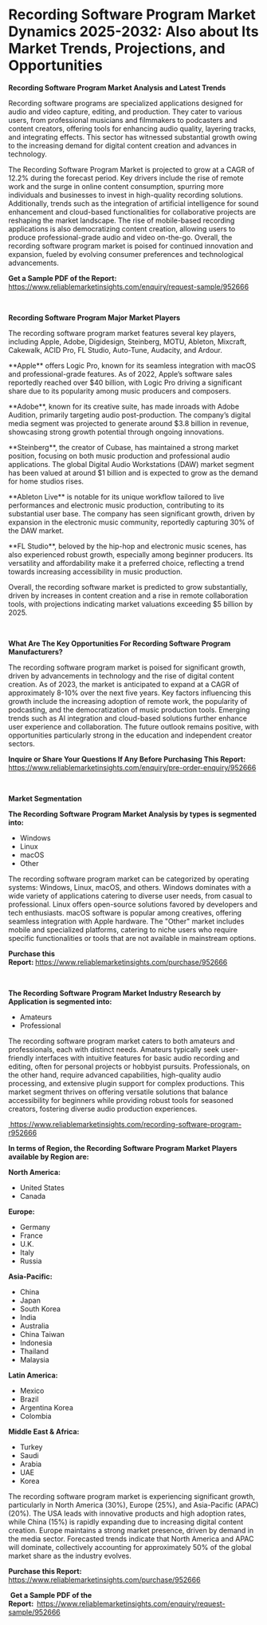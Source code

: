 <p><h1>Recording Software Program Market Dynamics 2025-2032: Also about Its Market Trends, Projections, and Opportunities</h1></p><p><strong>Recording Software Program Market Analysis and Latest Trends</strong></p>
<p><p>Recording software programs are specialized applications designed for audio and video capture, editing, and production. They cater to various users, from professional musicians and filmmakers to podcasters and content creators, offering tools for enhancing audio quality, layering tracks, and integrating effects. This sector has witnessed substantial growth owing to the increasing demand for digital content creation and advances in technology.</p><p>The Recording Software Program Market is projected to grow at a CAGR of 12.2% during the forecast period. Key drivers include the rise of remote work and the surge in online content consumption, spurring more individuals and businesses to invest in high-quality recording solutions. Additionally, trends such as the integration of artificial intelligence for sound enhancement and cloud-based functionalities for collaborative projects are reshaping the market landscape. The rise of mobile-based recording applications is also democratizing content creation, allowing users to produce professional-grade audio and video on-the-go. Overall, the recording software program market is poised for continued innovation and expansion, fueled by evolving consumer preferences and technological advancements.</p></p>
<p><strong>Get a Sample PDF of the Report:&nbsp;</strong> <a href="https://www.reliablemarketinsights.com/enquiry/request-sample/952666?utm_campaign=3275&utm_medium=2&utm_source=Github&utm_content=ia&utm_term=17042025&utm_id=recording-software-program">https://www.reliablemarketinsights.com/enquiry/request-sample/952666</a></p>
<p>&nbsp;</p>
<p><strong>Recording Software Program Major Market Players</strong></p>
<p><p>The recording software program market features several key players, including Apple, Adobe, Digidesign, Steinberg, MOTU, Ableton, Mixcraft, Cakewalk, ACID Pro, FL Studio, Auto-Tune, Audacity, and Ardour. </p><p>**Apple** offers Logic Pro, known for its seamless integration with macOS and professional-grade features. As of 2022, Apple’s software sales reportedly reached over $40 billion, with Logic Pro driving a significant share due to its popularity among music producers and composers.</p><p>**Adobe**, known for its creative suite, has made inroads with Adobe Audition, primarily targeting audio post-production. The company’s digital media segment was projected to generate around $3.8 billion in revenue, showcasing strong growth potential through ongoing innovations.</p><p>**Steinberg**, the creator of Cubase, has maintained a strong market position, focusing on both music production and professional audio applications. The global Digital Audio Workstations (DAW) market segment has been valued at around $1 billion and is expected to grow as the demand for home studios rises.</p><p>**Ableton Live** is notable for its unique workflow tailored to live performances and electronic music production, contributing to its substantial user base. The company has seen significant growth, driven by expansion in the electronic music community, reportedly capturing 30% of the DAW market.</p><p>**FL Studio**, beloved by the hip-hop and electronic music scenes, has also experienced robust growth, especially among beginner producers. Its versatility and affordability make it a preferred choice, reflecting a trend towards increasing accessibility in music production.</p><p>Overall, the recording software market is predicted to grow substantially, driven by increases in content creation and a rise in remote collaboration tools, with projections indicating market valuations exceeding $5 billion by 2025.</p></p>
<p>&nbsp;</p>
<p><strong>What Are The Key Opportunities For Recording Software Program Manufacturers?</strong></p>
<p><p>The recording software program market is poised for significant growth, driven by advancements in technology and the rise of digital content creation. As of 2023, the market is anticipated to expand at a CAGR of approximately 8-10% over the next five years. Key factors influencing this growth include the increasing adoption of remote work, the popularity of podcasting, and the democratization of music production tools. Emerging trends such as AI integration and cloud-based solutions further enhance user experience and collaboration. The future outlook remains positive, with opportunities particularly strong in the education and independent creator sectors.</p></p>
<p><strong>Inquire or Share Your Questions If Any Before Purchasing This Report:</strong> <a href="https://www.reliablemarketinsights.com/enquiry/pre-order-enquiry/952666?utm_campaign=3275&utm_medium=2&utm_source=Github&utm_content=ia&utm_term=17042025&utm_id=recording-software-program">https://www.reliablemarketinsights.com/enquiry/pre-order-enquiry/952666</a></p>
<p>&nbsp;</p>
<p><strong>Market Segmentation</strong></p>
<p><strong>The Recording Software Program Market Analysis by types is segmented into:</strong></p>
<p><ul><li>Windows</li><li>Linux</li><li>macOS</li><li>Other</li></ul></p>
<p><p>The recording software program market can be categorized by operating systems: Windows, Linux, macOS, and others. Windows dominates with a wide variety of applications catering to diverse user needs, from casual to professional. Linux offers open-source solutions favored by developers and tech enthusiasts. macOS software is popular among creatives, offering seamless integration with Apple hardware. The "Other" market includes mobile and specialized platforms, catering to niche users who require specific functionalities or tools that are not available in mainstream options.</p></p>
<p><strong>Purchase this Report:&nbsp;</strong><a href="https://www.reliablemarketinsights.com/purchase/952666?utm_campaign=3275&utm_medium=2&utm_source=Github&utm_content=ia&utm_term=17042025&utm_id=recording-software-program">https://www.reliablemarketinsights.com/purchase/952666</a></p>
<p>&nbsp;</p>
<p><strong>The Recording Software Program Market Industry Research by Application is segmented into:</strong></p>
<p><ul><li>Amateurs</li><li>Professional</li></ul></p>
<p><p>The recording software program market caters to both amateurs and professionals, each with distinct needs. Amateurs typically seek user-friendly interfaces with intuitive features for basic audio recording and editing, often for personal projects or hobbyist pursuits. Professionals, on the other hand, require advanced capabilities, high-quality audio processing, and extensive plugin support for complex productions. This market segment thrives on offering versatile solutions that balance accessibility for beginners while providing robust tools for seasoned creators, fostering diverse audio production experiences.</p></p>
<p><a href="https://www.reliablemarketinsights.com/recording-software-program-r952666?utm_campaign=3275&utm_medium=2&utm_source=Github&utm_content=ia&utm_term=17042025&utm_id=recording-software-program">&nbsp;https://www.reliablemarketinsights.com/recording-software-program-r952666</a></p>
<p><strong>In terms of Region, the Recording Software Program Market Players available by Region are:</strong></p>
<p>
    <p> <strong> North America: </strong>
        <ul>
            <li>United States</li>
            <li>Canada</li>
        </ul>
        </p> 
    <p> <strong> Europe: </strong>
        <ul>
            <li>Germany</li>
            <li>France</li>
            <li>U.K.</li>
            <li>Italy</li>
            <li>Russia</li>
        </ul>
        </p> 
    <p> <strong> Asia-Pacific: </strong>
        <ul>
            <li>China</li>
            <li>Japan</li>
            <li>South Korea</li>
            <li>India</li>
            <li>Australia</li>
            <li>China Taiwan</li>
            <li>Indonesia</li>
            <li>Thailand</li>
            <li>Malaysia</li>
        </ul>
        </p> 
    <p> <strong> Latin America: </strong>
        <ul>
            <li>Mexico</li>
            <li>Brazil</li>
            <li>Argentina Korea</li>
            <li>Colombia</li>
        </ul>
        </p> 
    <p> <strong> Middle East & Africa: </strong>
        <ul>
            <li>Turkey</li>
            <li>Saudi</li>
            <li>Arabia</li>
            <li>UAE</li>
            <li>Korea</li>
        </ul>
    </p>
    </p>
<p><p>The recording software program market is experiencing significant growth, particularly in North America (30%), Europe (25%), and Asia-Pacific (APAC) (20%). The USA leads with innovative products and high adoption rates, while China (15%) is rapidly expanding due to increasing digital content creation. Europe maintains a strong market presence, driven by demand in the media sector. Forecasted trends indicate that North America and APAC will dominate, collectively accounting for approximately 50% of the global market share as the industry evolves.</p></p>
<p><strong>Purchase this Report: </strong><a href="https://www.reliablemarketinsights.com/purchase/952666?utm_campaign=3275&utm_medium=2&utm_source=Github&utm_content=ia&utm_term=17042025&utm_id=recording-software-program">https://www.reliablemarketinsights.com/purchase/952666</a></p>
<p>&nbsp;<strong>Get a Sample PDF of the Report:&nbsp;&nbsp;</strong><a href="https://www.reliablemarketinsights.com/enquiry/request-sample/952666?utm_campaign=3275&utm_medium=2&utm_source=Github&utm_content=ia&utm_term=17042025&utm_id=recording-software-program">https://www.reliablemarketinsights.com/enquiry/request-sample/952666</a></p>
<p><strong></strong></p>
<p><p></p><p></p><p></p></p>